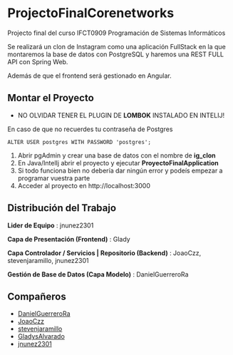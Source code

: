 # ProjectoFinalCorenetworks
Projecto final del curso IFCT0909 Programación de Sistemas Informáticos

Se realizará un clon de Instagram como una aplicación FullStack en la que montaremos
la base de datos con PostgreSQL y haremos una REST FULL API con Spring Web.

Además de que el frontend será gestionado en Angular.

## Montar el Proyecto

* NO OLVIDAR TENER EL PLUGIN DE **LOMBOK** INSTALADO EN INTELIJ!

En caso de que no recuerdes tu contraseña de Postgres
```
ALTER USER postgres WITH PASSWORD 'postgres';
```
1. Abrir pgAdmin y crear una base de datos con el nombre de **ig_clon**
2. En Java/IntelIj abrir el proyecto y ejecutar **ProyectoFinalApplication**
3. Si todo funciona bien no debería dar ningún error y podeís empezar a programar vuestra parte
4. Acceder al proyecto en http://localhost:3000

## Distribución del Trabajo

**Lider de Equipo** : jnunez2301

**Capa de Presentación (Frontend)** : Glady

**Capa Controlador / Servicios | Repositorio (Backend)** : JoaoCzz, stevenjaramillo, jnunez2301

**Gestión de Base de Datos (Capa Modelo)** : DanielGuerreroRa

## Compañeros

* [DanielGuerreroRa](https://github.com/DanielGuerreroRa)
* [JoaoCzz](https://github.com/JoaoCzz)
* [stevenjaramillo](https://github.com/stevenjaramillo)
* [GladysAlvarado](https://github.com/GladysAlvarado)
* [jnunez2301](https://github.com/jnunez2301)